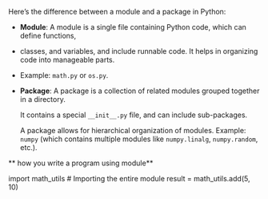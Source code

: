 Here’s the difference between a module and a package in Python:

- **Module**: A module is a single file containing Python code, which can define functions,

- classes, and variables, and include runnable code. It helps in organizing code into manageable parts.

- Example: `math.py` or `os.py`.

- **Package**: A package is a collection of related modules grouped together in a directory.

  It contains a special `__init__.py` file, and can include sub-packages.

   A package allows for hierarchical organization of modules. Example: `numpy` (which contains multiple modules like `numpy.linalg`, `numpy.random`, etc.).

**
 how you write a program using module**
 
 import math_utils  # Importing the entire module
result = math_utils.add(5, 10)
